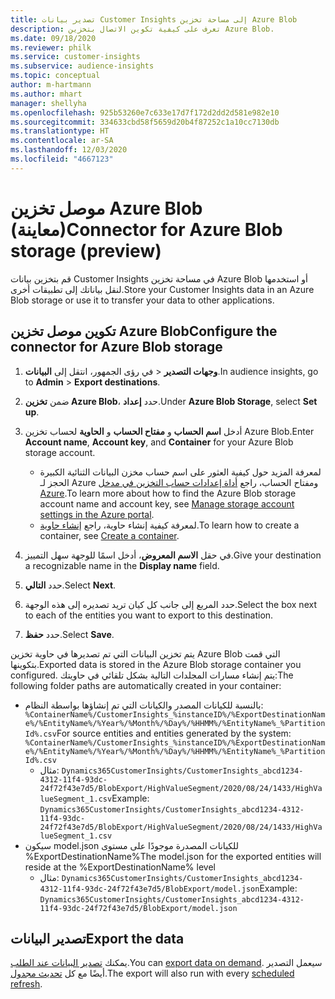 ```yaml
---
title: تصدير بيانات Customer Insights إلى مساحة تخزين Azure Blob
description: تعرف على كيفية تكوين الاتصال بتخزين Azure Blob.
ms.date: 09/18/2020
ms.reviewer: philk
ms.service: customer-insights
ms.subservice: audience-insights
ms.topic: conceptual
author: m-hartmann
ms.author: mhart
manager: shellyha
ms.openlocfilehash: 925b53260e7c633e17d7f172d2dd2d581e982e10
ms.sourcegitcommit: 334633cbd58f5659d20b4f87252c1a10cc7130db
ms.translationtype: HT
ms.contentlocale: ar-SA
ms.lasthandoff: 12/03/2020
ms.locfileid: "4667123"
---
```

# <a name="connector-for-azure-blob-storage-preview"></a><span data-ttu-id="df45a-103">موصل تخزين Azure Blob‬ (معاينة)</span><span class="sxs-lookup"><span data-stu-id="df45a-103">Connector for Azure Blob storage (preview)</span></span>

<span data-ttu-id="df45a-104">قم بتخزين بيانات Customer Insights في مساحة تخزين Azure Blob أو استخدمها لنقل بياناتك إلى تطبيقات أخرى.</span><span class="sxs-lookup"><span data-stu-id="df45a-104">Store your Customer Insights data in an Azure Blob storage or use it to transfer your data to other applications.</span></span>

## <a name="configure-the-connector-for-azure-blob-storage"></a><span data-ttu-id="df45a-105">تكوين موصل تخزين Azure Blob‬</span><span class="sxs-lookup"><span data-stu-id="df45a-105">Configure the connector for Azure Blob storage</span></span>

1. <span data-ttu-id="df45a-106">في رؤى الجمهور، انتقل إلى **البيانات‏‎** > **وجهات التصدير‬**.</span><span class="sxs-lookup"><span data-stu-id="df45a-106">In audience insights, go to **Admin** > **Export destinations**.</span></span>

1. <span data-ttu-id="df45a-107">ضمن **تخزين Azure Blob**، حدد **إعداد**.</span><span class="sxs-lookup"><span data-stu-id="df45a-107">Under **Azure Blob Storage**, select **Set up**.</span></span>

1. <span data-ttu-id="df45a-108">أدخل **اسم الحساب** و **مفتاح الحساب** و **الحاوية** لحساب تخزين Azure Blob.</span><span class="sxs-lookup"><span data-stu-id="df45a-108">Enter **Account name**, **Account key**, and **Container** for your Azure Blob storage account.</span></span>
    - <span data-ttu-id="df45a-109">لمعرفة المزيد حول كيفية العثور على اسم حساب مخزن البيانات الثنائية الكبيرة الحجز لـ Azure ومفتاح الحساب، راجع [أداة إعدادات حساب التخزين في مدخل Azure](https://docs.microsoft.com/azure/storage/common/storage-account-manage).</span><span class="sxs-lookup"><span data-stu-id="df45a-109">To learn more about how to find the Azure Blob storage account name and account key, see [Manage storage account settings in the Azure portal](https://docs.microsoft.com/azure/storage/common/storage-account-manage).</span></span>
    - <span data-ttu-id="df45a-110">لمعرفة كيفية إنشاء حاوية، راجع [إنشاء حاوية](https://docs.microsoft.com/azure/storage/blobs/storage-quickstart-blobs-portal#create-a-container).</span><span class="sxs-lookup"><span data-stu-id="df45a-110">To learn how to create a container, see [Create a container](https://docs.microsoft.com/azure/storage/blobs/storage-quickstart-blobs-portal#create-a-container).</span></span>

1. <span data-ttu-id="df45a-111">في حقل **الاسم المعروض**، أدخل اسمًا للوجهة سهل التمييز.</span><span class="sxs-lookup"><span data-stu-id="df45a-111">Give your destination a recognizable name in the **Display name** field.</span></span>

1. <span data-ttu-id="df45a-112">حدد **التالي**.</span><span class="sxs-lookup"><span data-stu-id="df45a-112">Select **Next**.</span></span>

1. <span data-ttu-id="df45a-113">حدد المربع إلى جانب كل كيان تريد تصديره إلى هذه الوجهة.</span><span class="sxs-lookup"><span data-stu-id="df45a-113">Select the box next to each of the entities you want to export to this destination.</span></span>

1. <span data-ttu-id="df45a-114">حدد **حفظ**.</span><span class="sxs-lookup"><span data-stu-id="df45a-114">Select **Save**.</span></span>

<span data-ttu-id="df45a-115">يتم تخزين البيانات التي تم تصديرها في حاوية تخزين Azure Blob التي قمت بتكوينها.</span><span class="sxs-lookup"><span data-stu-id="df45a-115">Exported data is stored in the Azure Blob storage container you configured.</span></span> <span data-ttu-id="df45a-116">يتم إنشاء مسارات المجلدات التالية بشكل تلقائي في حاويتك:</span><span class="sxs-lookup"><span data-stu-id="df45a-116">The following folder paths are automatically created in your container:</span></span>

- <span data-ttu-id="df45a-117">بالنسبة للكيانات المصدر والكيانات التي تم إنشاؤها بواسطة النظام: `%ContainerName%/CustomerInsights_%instanceID%/%ExportDestinationName%/%EntityName%/%Year%/%Month%/%Day%/%HHMM%/%EntityName%_%PartitionId%.csv`</span><span class="sxs-lookup"><span data-stu-id="df45a-117">For source entities and entities generated by the system: `%ContainerName%/CustomerInsights_%instanceID%/%ExportDestinationName%/%EntityName%/%Year%/%Month%/%Day%/%HHMM%/%EntityName%_%PartitionId%.csv`</span></span>
  - <span data-ttu-id="df45a-118">مثال: `Dynamics365CustomerInsights/CustomerInsights_abcd1234-4312-11f4-93dc-24f72f43e7d5/BlobExport/HighValueSegment/2020/08/24/1433/HighValueSegment_1.csv`</span><span class="sxs-lookup"><span data-stu-id="df45a-118">Example: `Dynamics365CustomerInsights/CustomerInsights_abcd1234-4312-11f4-93dc-24f72f43e7d5/BlobExport/HighValueSegment/2020/08/24/1433/HighValueSegment_1.csv`</span></span>
- <span data-ttu-id="df45a-119">سيكون model.json للكيانات المصدرة موجودًا على مستوى %ExportDestinationName%</span><span class="sxs-lookup"><span data-stu-id="df45a-119">The model.json for the exported entities will reside at the %ExportDestinationName% level</span></span>
  - <span data-ttu-id="df45a-120">مثال: `Dynamics365CustomerInsights/CustomerInsights_abcd1234-4312-11f4-93dc-24f72f43e7d5/BlobExport/model.json`</span><span class="sxs-lookup"><span data-stu-id="df45a-120">Example: `Dynamics365CustomerInsights/CustomerInsights_abcd1234-4312-11f4-93dc-24f72f43e7d5/BlobExport/model.json`</span></span>

## <a name="export-the-data"></a><span data-ttu-id="df45a-121">تصدير البيانات</span><span class="sxs-lookup"><span data-stu-id="df45a-121">Export the data</span></span>

<span data-ttu-id="df45a-122">يمكنك [تصدير البيانات عند الطلب](/export-destinations.md#export-data-on-demand).</span><span class="sxs-lookup"><span data-stu-id="df45a-122">You can [export data on demand](/export-destinations.md#export-data-on-demand).</span></span> <span data-ttu-id="df45a-123">سيعمل التصدير أيضًا مع كل [تحديث مجدول](system.md#schedule-tab).</span><span class="sxs-lookup"><span data-stu-id="df45a-123">The export will also run with every [scheduled refresh](system.md#schedule-tab).</span></span>
